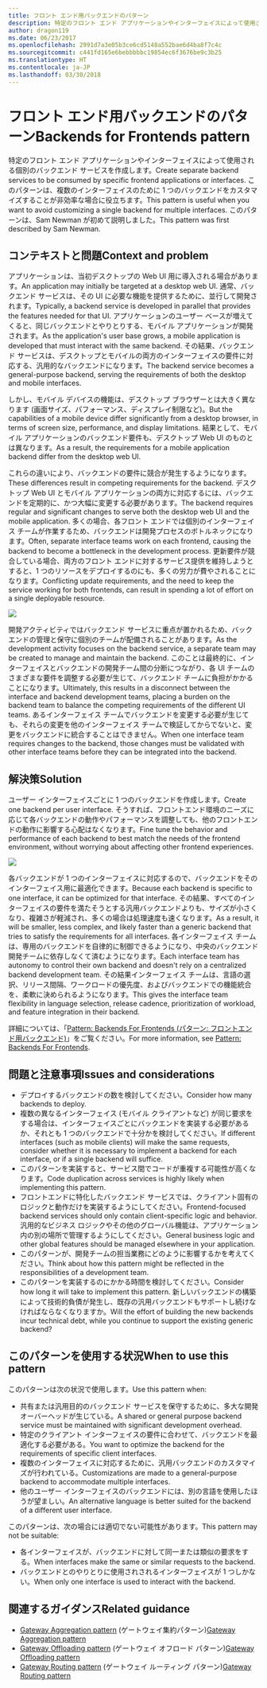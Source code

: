 ```yaml
---
title: フロント エンド用バックエンドのパターン
description: 特定のフロント エンド アプリケーションやインターフェイスによって使用される個別のバックエンド サービスを作成します。
author: dragon119
ms.date: 06/23/2017
ms.openlocfilehash: 2991d7a3e05b3ce6cd5148a552bae6d4ba8f7c4c
ms.sourcegitcommit: c441fd165e6bebbbbbc19854ec6f3676be9c3b25
ms.translationtype: HT
ms.contentlocale: ja-JP
ms.lasthandoff: 03/30/2018
---
```

# <a name="backends-for-frontends-pattern"></a><span data-ttu-id="fa479-103">フロント エンド用バックエンドのパターン</span><span class="sxs-lookup"><span data-stu-id="fa479-103">Backends for Frontends pattern</span></span>

<span data-ttu-id="fa479-104">特定のフロント エンド アプリケーションやインターフェイスによって使用される個別のバックエンド サービスを作成します。</span><span class="sxs-lookup"><span data-stu-id="fa479-104">Create separate backend services to be consumed by specific frontend applications or interfaces.</span></span> <span data-ttu-id="fa479-105">このパターンは、複数のインターフェイスのために 1 つのバックエンドをカスタマイズすることが非効率な場合に役立ちます。</span><span class="sxs-lookup"><span data-stu-id="fa479-105">This pattern is useful when you want to avoid customizing a single backend for multiple interfaces.</span></span> <span data-ttu-id="fa479-106">このパターンは、Sam Newman が初めて説明しました。</span><span class="sxs-lookup"><span data-stu-id="fa479-106">This pattern was first described by Sam Newman.</span></span>

## <a name="context-and-problem"></a><span data-ttu-id="fa479-107">コンテキストと問題</span><span class="sxs-lookup"><span data-stu-id="fa479-107">Context and problem</span></span>

<span data-ttu-id="fa479-108">アプリケーションは、当初デスクトップの Web UI 用に導入される場合があります。</span><span class="sxs-lookup"><span data-stu-id="fa479-108">An application may initially be targeted at a desktop web UI.</span></span> <span data-ttu-id="fa479-109">通常、バックエンド サービスは、その UI に必要な機能を提供するために、並行して開発されます。</span><span class="sxs-lookup"><span data-stu-id="fa479-109">Typically, a backend service is developed in parallel that provides the features needed for that UI.</span></span> <span data-ttu-id="fa479-110">アプリケーションのユーザー ベースが増えてくると、同じバックエンドとやりとりする、モバイル アプリケーションが開発されます。</span><span class="sxs-lookup"><span data-stu-id="fa479-110">As the application's user base grows, a mobile application is developed that must interact with the same backend.</span></span> <span data-ttu-id="fa479-111">その結果、バックエンド サービスは、デスクトップとモバイルの両方のインターフェイスの要件に対応する、汎用的なバックエンドになります。</span><span class="sxs-lookup"><span data-stu-id="fa479-111">The backend service becomes a general-purpose backend, serving the requirements of both the desktop and mobile interfaces.</span></span>

<span data-ttu-id="fa479-112">しかし、モバイル デバイスの機能は、デスクトップ ブラウザーとは大きく異なります (画面サイズ、パフォーマンス、ディスプレイ制限など)。</span><span class="sxs-lookup"><span data-stu-id="fa479-112">But the capabilities of a mobile device differ significantly from a desktop browser, in terms of screen size, performance, and display limitations.</span></span> <span data-ttu-id="fa479-113">結果として、モバイル アプリケーションのバックエンド要件も、デスクトップ Web UI のものとは異なります。</span><span class="sxs-lookup"><span data-stu-id="fa479-113">As a result, the requirements for a mobile application backend differ from the desktop web UI.</span></span> 

<span data-ttu-id="fa479-114">これらの違いにより、バックエンドの要件に競合が発生するようになります。</span><span class="sxs-lookup"><span data-stu-id="fa479-114">These differences result in competing requirements for the backend.</span></span> <span data-ttu-id="fa479-115">デスクトップ Web UI とモバイル アプリケーションの両方に対応するには、バックエンドを定期的に、かつ大幅に変更する必要があります。</span><span class="sxs-lookup"><span data-stu-id="fa479-115">The backend requires regular and significant changes to serve both the desktop web UI and the mobile application.</span></span> <span data-ttu-id="fa479-116">多くの場合、各フロント エンドでは個別のインターフェイス チームが作業するため、バックエンドは開発プロセスのボトルネックになります。</span><span class="sxs-lookup"><span data-stu-id="fa479-116">Often, separate interface teams work on each frontend, causing the backend to become a bottleneck in the development process.</span></span> <span data-ttu-id="fa479-117">更新要件が競合している場合、両方のフロント エンドに対するサービス提供を維持しようとすると、1 つのリソースをデプロイするのにも、多くの労力が費やされることになります。</span><span class="sxs-lookup"><span data-stu-id="fa479-117">Conflicting update requirements, and the need to keep the service working for both frontends, can result in spending a lot of effort on a single deployable resource.</span></span>

![](./_images/backend-for-frontend.png) 

<span data-ttu-id="fa479-118">開発アクティビティではバックエンド サービスに重点が置かれるため、バックエンドの管理と保守に個別のチームが配備されることがあります。</span><span class="sxs-lookup"><span data-stu-id="fa479-118">As the development activity focuses on the backend service, a separate team may be created to manage and maintain the backend.</span></span> <span data-ttu-id="fa479-119">このことは最終的に、インターフェイスとバックエンドの開発チーム間の分断につながり、各 UI チームのさまざまな要件を調整する必要が生じて、バックエンド チームに負担がかかることになります。</span><span class="sxs-lookup"><span data-stu-id="fa479-119">Ultimately, this results in a disconnect between the interface and backend development teams, placing a burden on the backend team to balance the competing requirements of the different UI teams.</span></span> <span data-ttu-id="fa479-120">あるインターフェイス チームでバックエンドを変更する必要が生じても、それらの変更を他のインターフェイス チームで検証してからでないと、変更をバックエンドに統合することはできません。</span><span class="sxs-lookup"><span data-stu-id="fa479-120">When one interface team requires changes to the backend, those changes must be validated with other interface teams before they can be integrated into the backend.</span></span> 

## <a name="solution"></a><span data-ttu-id="fa479-121">解決策</span><span class="sxs-lookup"><span data-stu-id="fa479-121">Solution</span></span>

<span data-ttu-id="fa479-122">ユーザー インターフェイスごとに 1 つのバックエンドを作成します。</span><span class="sxs-lookup"><span data-stu-id="fa479-122">Create one backend per user interface.</span></span> <span data-ttu-id="fa479-123">そうすれば、フロントエンド環境のニーズに応じて各バックエンドの動作やパフォーマンスを調整しても、他のフロントエンドの動作に影響する心配はなくなります。</span><span class="sxs-lookup"><span data-stu-id="fa479-123">Fine tune the behavior and performance of each backend to best match the needs of the frontend environment, without worrying about affecting other frontend experiences.</span></span>

![](./_images/backend-for-frontend-example.png) 

<span data-ttu-id="fa479-124">各バックエンドが 1 つのインターフェイスに対応するので、バックエンドをそのインターフェイス用に最適化できます。</span><span class="sxs-lookup"><span data-stu-id="fa479-124">Because each backend is specific to one interface, it can be optimized for that interface.</span></span> <span data-ttu-id="fa479-125">その結果、すべてのインターフェイスの要件を満たそうとする汎用バックエンドよりも、サイズが小さくなり、複雑さが軽減され、多くの場合は処理速度も速くなります。</span><span class="sxs-lookup"><span data-stu-id="fa479-125">As a result, it will be smaller, less complex, and likely faster than a generic backend that tries to satisfy the requirements for all interfaces.</span></span> <span data-ttu-id="fa479-126">各インターフェイス チームは、専用のバックエンドを自律的に制御できるようになり、中央のバックエンド開発チームに依存しなくて済むようになります。</span><span class="sxs-lookup"><span data-stu-id="fa479-126">Each interface team has autonomy to control their own backend and doesn't rely on a centralized backend development team.</span></span> <span data-ttu-id="fa479-127">その結果インターフェイス チームは、言語の選択、リリース間隔、ワークロードの優先度、およびバックエンドでの機能統合を、柔軟に決められるようになります。</span><span class="sxs-lookup"><span data-stu-id="fa479-127">This gives the interface team flexibility in language selection, release cadence, prioritization of workload, and feature integration in their backend.</span></span>

<span data-ttu-id="fa479-128">詳細については、「[Pattern: Backends For Frontends (パターン: フロントエンド用バックエンド)](http://samnewman.io/patterns/architectural/bff/)」をご覧ください。</span><span class="sxs-lookup"><span data-stu-id="fa479-128">For more information, see [Pattern: Backends For Frontends](http://samnewman.io/patterns/architectural/bff/).</span></span>

## <a name="issues-and-considerations"></a><span data-ttu-id="fa479-129">問題と注意事項</span><span class="sxs-lookup"><span data-stu-id="fa479-129">Issues and considerations</span></span>

- <span data-ttu-id="fa479-130">デプロイするバックエンドの数を検討してください。</span><span class="sxs-lookup"><span data-stu-id="fa479-130">Consider how many backends to deploy.</span></span>
- <span data-ttu-id="fa479-131">複数の異なるインターフェイス (モバイル クライアントなど) が同じ要求をする場合は、インターフェイスごとにバックエンドを実装する必要があるか、それとも 1 つのバックエンドで十分かを検討してください。</span><span class="sxs-lookup"><span data-stu-id="fa479-131">If different interfaces (such as mobile clients) will make the same requests, consider whether it is necessary to implement a backend for each interface, or if a single backend will suffice.</span></span>
- <span data-ttu-id="fa479-132">このパターンを実装すると、サービス間でコードが重複する可能性が高くなります。</span><span class="sxs-lookup"><span data-stu-id="fa479-132">Code duplication across services is highly likely when implementing this pattern.</span></span>
- <span data-ttu-id="fa479-133">フロントエンドに特化したバックエンド サービスでは、クライアント固有のロジックと動作だけを実装するようにしてください。</span><span class="sxs-lookup"><span data-stu-id="fa479-133">Frontend-focused backend services should only contain client-specific logic and behavior.</span></span> <span data-ttu-id="fa479-134">汎用的なビジネス ロジックやその他のグローバル機能は、アプリケーション内の別の場所で管理するようにしてください。</span><span class="sxs-lookup"><span data-stu-id="fa479-134">General business logic and other global features should be managed elsewhere in your application.</span></span>
- <span data-ttu-id="fa479-135">このパターンが、開発チームの担当業務にどのように影響するかを考えてください。</span><span class="sxs-lookup"><span data-stu-id="fa479-135">Think about how this pattern might be reflected in the responsibilities of a development team.</span></span>
- <span data-ttu-id="fa479-136">このパターンを実装するのにかかる時間を検討してください。</span><span class="sxs-lookup"><span data-stu-id="fa479-136">Consider how long it will take to implement this pattern.</span></span> <span data-ttu-id="fa479-137">新しいバックエンドの構築によって技術的負債が発生し、既存の汎用バックエンドもサポートし続けなければならなくなりますか。</span><span class="sxs-lookup"><span data-stu-id="fa479-137">Will the effort of building the new backends incur technical debt, while you continue to support the existing generic backend?</span></span>

## <a name="when-to-use-this-pattern"></a><span data-ttu-id="fa479-138">このパターンを使用する状況</span><span class="sxs-lookup"><span data-stu-id="fa479-138">When to use this pattern</span></span>

<span data-ttu-id="fa479-139">このパターンは次の状況で使用します。</span><span class="sxs-lookup"><span data-stu-id="fa479-139">Use this pattern when:</span></span>

- <span data-ttu-id="fa479-140">共有または汎用目的のバックエンド サービスを保守するために、多大な開発オーバーヘッドが生じている。</span><span class="sxs-lookup"><span data-stu-id="fa479-140">A shared or general purpose backend service must be maintained with significant development overhead.</span></span>
- <span data-ttu-id="fa479-141">特定のクライアント インターフェイスの要件に合わせて、バックエンドを最適化する必要がある。</span><span class="sxs-lookup"><span data-stu-id="fa479-141">You want to optimize the backend for the requirements of specific client interfaces.</span></span>
- <span data-ttu-id="fa479-142">複数のインターフェイスに対応するために、汎用バックエンドのカスタマイズが行われている。</span><span class="sxs-lookup"><span data-stu-id="fa479-142">Customizations are made to a general-purpose backend to accommodate multiple interfaces.</span></span>
- <span data-ttu-id="fa479-143">他のユーザー インターフェイスのバックエンドには、別の言語を使用したほうが望ましい。</span><span class="sxs-lookup"><span data-stu-id="fa479-143">An alternative language is better suited for the backend of a different user interface.</span></span>

<span data-ttu-id="fa479-144">このパターンは、次の場合には適切でない可能性があります。</span><span class="sxs-lookup"><span data-stu-id="fa479-144">This pattern may not be suitable:</span></span>

- <span data-ttu-id="fa479-145">各インターフェイスが、バックエンドに対して同一または類似の要求をする。</span><span class="sxs-lookup"><span data-stu-id="fa479-145">When interfaces make the same or similar requests to the backend.</span></span>
- <span data-ttu-id="fa479-146">バックエンドとのやりとりに使用されされるインターフェイスが 1 つしかない。</span><span class="sxs-lookup"><span data-stu-id="fa479-146">When only one interface is used to interact with the backend.</span></span>

## <a name="related-guidance"></a><span data-ttu-id="fa479-147">関連するガイダンス</span><span class="sxs-lookup"><span data-stu-id="fa479-147">Related guidance</span></span>

- <span data-ttu-id="fa479-148">[Gateway Aggregation pattern](./gateway-aggregation.md) (ゲートウェイ集約パターン)</span><span class="sxs-lookup"><span data-stu-id="fa479-148">[Gateway Aggregation pattern](./gateway-aggregation.md)</span></span>
- <span data-ttu-id="fa479-149">[Gateway Offloading pattern](./gateway-offloading.md) (ゲートウェイ オフロード パターン)</span><span class="sxs-lookup"><span data-stu-id="fa479-149">[Gateway Offloading pattern](./gateway-offloading.md)</span></span>
- <span data-ttu-id="fa479-150">[Gateway Routing pattern](./gateway-routing.md) (ゲートウェイ ルーティング パターン)</span><span class="sxs-lookup"><span data-stu-id="fa479-150">[Gateway Routing pattern](./gateway-routing.md)</span></span>


